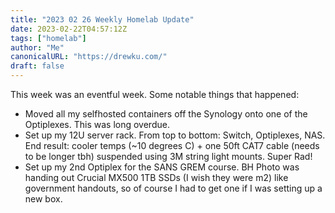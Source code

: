 ```yaml
---
title: "2023 02 26 Weekly Homelab Update"
date: 2023-02-22T04:57:12Z
tags: ["homelab"]
author: "Me"
canonicalURL: "https://drewku.com/"
draft: false
---
```


This week was an eventful week. Some notable things that happened: 
- Moved all my selfhosted containers off the Synology onto one of the Optiplexes. This was long overdue. 
- Set up my 12U server rack. From top to bottom: Switch, Optiplexes, NAS. End result: cooler temps (~10 degrees C) + one 50ft CAT7 cable (needs to be longer tbh) suspended using 3M string light mounts. Super Rad!
- Set up my 2nd Optiplex for the SANS GREM course. BH Photo was handing out Crucial MX500 1TB SSDs (I wish they were m2) like government handouts, so of course I had to get one if I was setting up a new box. 
